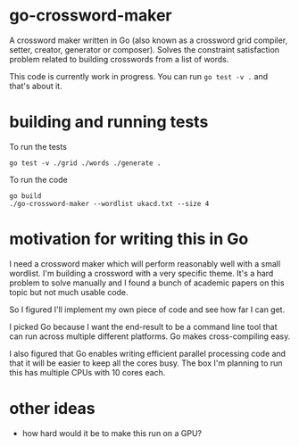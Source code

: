# go-crossword-maker
A crossword maker written in Go (also known as a crossword grid compiler, setter, creator,
generator or composer). Solves the constraint satisfaction problem related to building crosswords
from a list of words.

This code is currently work in progress. You can run `go test -v .` and that's about it.

# building and running tests
To run the tests
```
go test -v ./grid ./words ./generate .
```

To run the code
```
go build
./go-crossword-maker --wordlist ukacd.txt --size 4
```

# motivation for writing this in Go
I need a crossword maker which will perform reasonably well with a small wordlist. I'm building
a crossword with a very specific theme. It's a hard problem to solve manually and I found a
bunch of academic papers on this topic but not much usable code.

So I figured I'll implement my own piece of code and see how far I can get.

I picked Go because I want the end-result to be a command line tool that can run across multiple
different platforms. Go makes cross-compiling easy.

I also figured that Go enables writing efficient parallel processing code and that it will be
easier to keep all the cores busy. The box I'm planning to run this has multiple CPUs with 10 cores each.

# other ideas
- how hard would it be to make this run on a GPU?
